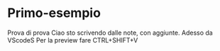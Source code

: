 # Primo-esempio
Prova di prova
Ciao sto scrivendo dalle note, con aggiunte. Adesso da VScodeS
Per la preview fare CTRL+SHIFT+V